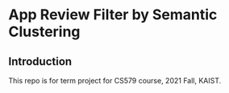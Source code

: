 App Review Filter by Semantic Clustering
====

Introduction
----

This repo is for term project for CS579 course, 2021 Fall, KAIST.

